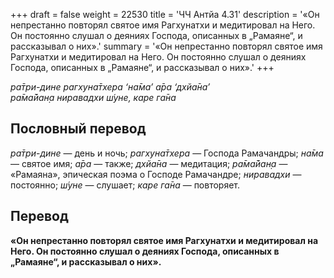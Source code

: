 +++
draft = false
weight = 22530
title = 'ЧЧ Антйа 4.31'
description = '«Он непрестанно повторял святое имя Рагхунатхи и медитировал на Него. Он постоянно слушал о деяниях Господа, описанных в „Рамаяне“, и рассказывал о них».'
summary = '«Он непрестанно повторял святое имя Рагхунатхи и медитировал на Него. Он постоянно слушал о деяниях Господа, описанных в „Рамаяне“, и рассказывал о них».'
+++

_ра̄три-дине рагхуна̄тхера ‘на̄ма’ а̄ра ‘дхйа̄на’  
ра̄ма̄йан̣а ниравадхи ш́уне, каре га̄на_

## Пословный перевод

_ра̄три_\-_дине_ — день и ночь; _рагхуна̄тхера_ — Господа Рамачандры; _на̄ма_ — святое имя; _а̄ра_ — также; _дхйа̄на_ — медитация; _ра̄ма̄йан̣а_ — «Рамаяна», эпическая поэма о Господе Рамачандре; _ниравадхи_ — постоянно; _ш́уне_ — слушает; _каре_ _га̄на_ — повторяет.

## Перевод

**«Он непрестанно повторял святое имя Рагхунатхи и медитировал на Него. Он постоянно слушал о деяниях Господа, описанных в „Рамаяне“, и рассказывал о них».**
